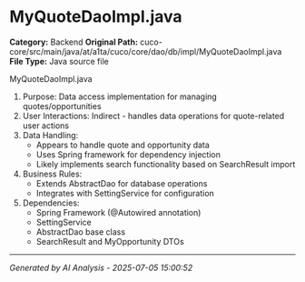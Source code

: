 # MyQuoteDaoImpl.java

**Category:** Backend
**Original Path:** cuco-core/src/main/java/at/a1ta/cuco/core/dao/db/impl/MyQuoteDaoImpl.java
**File Type:** Java source file

MyQuoteDaoImpl.java
1. Purpose: Data access implementation for managing quotes/opportunities
2. User Interactions: Indirect - handles data operations for quote-related user actions
3. Data Handling:
   - Appears to handle quote and opportunity data
   - Uses Spring framework for dependency injection
   - Likely implements search functionality based on SearchResult import
4. Business Rules:
   - Extends AbstractDao for database operations
   - Integrates with SettingService for configuration
5. Dependencies:
   - Spring Framework (@Autowired annotation)
   - SettingService
   - AbstractDao base class
   - SearchResult and MyOpportunity DTOs

---
*Generated by AI Analysis - 2025-07-05 15:00:52*
